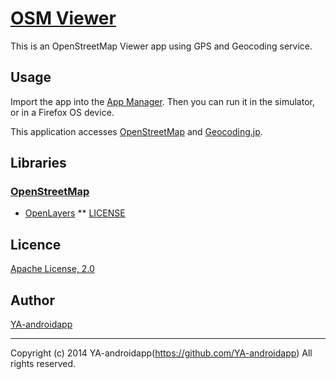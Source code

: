 ﻿# [OSM Viewer](https://marketplace.firefox.com/app/osm-viewer/)

This is an OpenStreetMap Viewer app using GPS and Geocoding service.

## Usage

Import the app into the [App Manager](https://developer.mozilla.org/Firefox_OS/Using_the_App_Manager).
Then you can run it in the simulator, or in a Firefox OS device.

This application accesses [OpenStreetMap](http://www.openstreetmap.org/) and [Geocoding.jp](http://www.geocoding.jp/).

## Libraries

### [OpenStreetMap](http://www.openstreetmap.org/)

* [OpenLayers](http://openlayers.org/)
** [LICENSE](https://github.com/openlayers/ol3/blob/master/LICENSE.md)

## Licence

[Apache License, 2.0](http://www.apache.org/licenses/LICENSE-2.0)

## Author

[YA-androidapp](https://github.com/YA-androidapp)

---

Copyright (c) 2014 YA-androidapp(https://github.com/YA-androidapp) All rights reserved.
